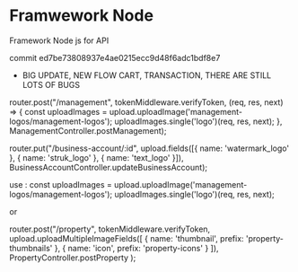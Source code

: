 # Framwework Node
Framework Node js for API


commit ed7be73808937e4ae0215ecc9d48f6adc1bdf8e7
- BIG UPDATE, NEW FLOW CART, TRANSACTION, THERE ARE STILL LOTS OF BUGS


router.post("/management", tokenMiddleware.verifyToken, (req, res, next) => {
    const uploadImages = upload.uploadImage('management-logos/management-logos');
    uploadImages.single('logo')(req, res, next);
}, ManagementController.postManagement);

router.put("/business-account/:id", upload.fields([{ name: 'watermark_logo' }, { name: 'struk_logo' }, { name: 'text_logo' }]), BusinessAccountController.updateBusinessAccount);


use :
    const uploadImages = upload.uploadImage('management-logos/management-logos');
    uploadImages.single('logo')(req, res, next);

or 

router.post("/property", tokenMiddleware.verifyToken, 
  upload.uploadMultipleImageFields([
    { name: 'thumbnail', prefix: 'property-thumbnails' },
    { name: 'icon', prefix: 'property-icons' }
  ]),
  PropertyController.postProperty
);